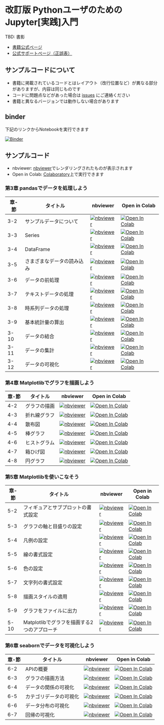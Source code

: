 # 改訂版 Pythonユーザのための Jupyter[実践]入門

TBD: 書影

* [書籍公式ページ]()
* [公式サポートページ（正誤表）]()

## サンプルコードについて

* 書籍に掲載されているコードとはレイアウト（改行位置など）が異なる部分がありますが、内容は同じものです
* コードに問題点などがあった場合は [issues](https://github.com/practical-jupyter/sample-code-2nd/issues) にご連絡ください
* 書籍と異なるバージョンでは動作しない場合があります

## binder

下記のリンクからNotebookを実行できます

[![Binder](https://mybinder.org/badge_logo.svg)](https://mybinder.org/v2/gh/practical-jupyter/sample-code-2nd/master)

## サンプルコード

* nbviewer: [nbviewer](https://nbviewer.jupyter.org)でレンダリングされたものが表示されます
* Open in Colab: [Colaboratory](https://colab.research.google.com/)上で実行できます

### 第3章 pandasでデータを処理しよう

章-節|タイトル|nbviewer|Open in Colab
-----|--------|--------|-------------
3-2|サンプルデータについて|[![nbviewer](https://camo.githubusercontent.com/bfeb5472ee3df9b7c63ea3b260dc0c679be90b97/68747470733a2f2f696d672e736869656c64732e696f2f62616467652f72656e6465722d6e627669657765722d6f72616e67652e7376673f636f6c6f72423d66333736323626636f6c6f72413d346434643464)](https://nbviewer.jupyter.org/github/practical-jupyter/sample-code-2nd/blob/master/notebooks/3-02.ipynb)|[![Open In Colab](https://colab.research.google.com/assets/colab-badge.svg)](https://colab.research.google.com/github/practical-jupyter/sample-code-2nd/blob/master/notebooks/3-02.ipynb)
3-3|Series|[![nbviewer](https://camo.githubusercontent.com/bfeb5472ee3df9b7c63ea3b260dc0c679be90b97/68747470733a2f2f696d672e736869656c64732e696f2f62616467652f72656e6465722d6e627669657765722d6f72616e67652e7376673f636f6c6f72423d66333736323626636f6c6f72413d346434643464)](https://nbviewer.jupyter.org/github/practical-jupyter/sample-code-2nd/blob/master/notebooks/3-03.ipynb)|[![Open In Colab](https://colab.research.google.com/assets/colab-badge.svg)](https://colab.research.google.com/github/practical-jupyter/sample-code-2nd/blob/master/notebooks/3-03.ipynb)
3-4|DataFrame|[![nbviewer](https://camo.githubusercontent.com/bfeb5472ee3df9b7c63ea3b260dc0c679be90b97/68747470733a2f2f696d672e736869656c64732e696f2f62616467652f72656e6465722d6e627669657765722d6f72616e67652e7376673f636f6c6f72423d66333736323626636f6c6f72413d346434643464)](https://nbviewer.jupyter.org/github/practical-jupyter/sample-code-2nd/blob/master/notebooks/3-04.ipynb)|[![Open In Colab](https://colab.research.google.com/assets/colab-badge.svg)](https://colab.research.google.com/github/practical-jupyter/sample-code-2nd/blob/master/notebooks/3-04.ipynb)
3-5|さまざまなデータの読み込み|[![nbviewer](https://camo.githubusercontent.com/bfeb5472ee3df9b7c63ea3b260dc0c679be90b97/68747470733a2f2f696d672e736869656c64732e696f2f62616467652f72656e6465722d6e627669657765722d6f72616e67652e7376673f636f6c6f72423d66333736323626636f6c6f72413d346434643464)](https://nbviewer.jupyter.org/github/practical-jupyter/sample-code-2nd/blob/master/notebooks/3-05.ipynb)|[![Open In Colab](https://colab.research.google.com/assets/colab-badge.svg)](https://colab.research.google.com/github/practical-jupyter/sample-code-2nd/blob/master/notebooks/3-05.ipynb)
3-6|データの前処理|[![nbviewer](https://camo.githubusercontent.com/bfeb5472ee3df9b7c63ea3b260dc0c679be90b97/68747470733a2f2f696d672e736869656c64732e696f2f62616467652f72656e6465722d6e627669657765722d6f72616e67652e7376673f636f6c6f72423d66333736323626636f6c6f72413d346434643464)](https://nbviewer.jupyter.org/github/practical-jupyter/sample-code-2nd/blob/master/notebooks/3-06.ipynb)|[![Open In Colab](https://colab.research.google.com/assets/colab-badge.svg)](https://colab.research.google.com/github/practical-jupyter/sample-code-2nd/blob/master/notebooks/3-06.ipynb)
3-7|テキストデータの処理|[![nbviewer](https://camo.githubusercontent.com/bfeb5472ee3df9b7c63ea3b260dc0c679be90b97/68747470733a2f2f696d672e736869656c64732e696f2f62616467652f72656e6465722d6e627669657765722d6f72616e67652e7376673f636f6c6f72423d66333736323626636f6c6f72413d346434643464)](https://nbviewer.jupyter.org/github/practical-jupyter/sample-code-2nd/blob/master/notebooks/3-07.ipynb)|[![Open In Colab](https://colab.research.google.com/assets/colab-badge.svg)](https://colab.research.google.com/github/practical-jupyter/sample-code-2nd/blob/master/notebooks/3-07.ipynb)
3-8|時系列データの処理|[![nbviewer](https://camo.githubusercontent.com/bfeb5472ee3df9b7c63ea3b260dc0c679be90b97/68747470733a2f2f696d672e736869656c64732e696f2f62616467652f72656e6465722d6e627669657765722d6f72616e67652e7376673f636f6c6f72423d66333736323626636f6c6f72413d346434643464)](https://nbviewer.jupyter.org/github/practical-jupyter/sample-code-2nd/blob/master/notebooks/3-08.ipynb)|[![Open In Colab](https://colab.research.google.com/assets/colab-badge.svg)](https://colab.research.google.com/github/practical-jupyter/sample-code-2nd/blob/master/notebooks/3-08.ipynb)
3-9|基本統計量の算出|[![nbviewer](https://camo.githubusercontent.com/bfeb5472ee3df9b7c63ea3b260dc0c679be90b97/68747470733a2f2f696d672e736869656c64732e696f2f62616467652f72656e6465722d6e627669657765722d6f72616e67652e7376673f636f6c6f72423d66333736323626636f6c6f72413d346434643464)](https://nbviewer.jupyter.org/github/practical-jupyter/sample-code-2nd/blob/master/notebooks/3-09.ipynb)|[![Open In Colab](https://colab.research.google.com/assets/colab-badge.svg)](https://colab.research.google.com/github/practical-jupyter/sample-code-2nd/blob/master/notebooks/3-09.ipynb)
3-10|データの結合|[![nbviewer](https://camo.githubusercontent.com/bfeb5472ee3df9b7c63ea3b260dc0c679be90b97/68747470733a2f2f696d672e736869656c64732e696f2f62616467652f72656e6465722d6e627669657765722d6f72616e67652e7376673f636f6c6f72423d66333736323626636f6c6f72413d346434643464)](https://nbviewer.jupyter.org/github/practical-jupyter/sample-code-2nd/blob/master/notebooks/3-10.ipynb)|[![Open In Colab](https://colab.research.google.com/assets/colab-badge.svg)](https://colab.research.google.com/github/practical-jupyter/sample-code-2nd/blob/master/notebooks/3-10.ipynb)
3-11|データの集計|[![nbviewer](https://camo.githubusercontent.com/bfeb5472ee3df9b7c63ea3b260dc0c679be90b97/68747470733a2f2f696d672e736869656c64732e696f2f62616467652f72656e6465722d6e627669657765722d6f72616e67652e7376673f636f6c6f72423d66333736323626636f6c6f72413d346434643464)](https://nbviewer.jupyter.org/github/practical-jupyter/sample-code-2nd/blob/master/notebooks/3-11.ipynb)|[![Open In Colab](https://colab.research.google.com/assets/colab-badge.svg)](https://colab.research.google.com/github/practical-jupyter/sample-code-2nd/blob/master/notebooks/3-11.ipynb)
3-12|データの可視化|[![nbviewer](https://camo.githubusercontent.com/bfeb5472ee3df9b7c63ea3b260dc0c679be90b97/68747470733a2f2f696d672e736869656c64732e696f2f62616467652f72656e6465722d6e627669657765722d6f72616e67652e7376673f636f6c6f72423d66333736323626636f6c6f72413d346434643464)](https://nbviewer.jupyter.org/github/practical-jupyter/sample-code-2nd/blob/master/notebooks/3-12.ipynb)|[![Open In Colab](https://colab.research.google.com/assets/colab-badge.svg)](https://colab.research.google.com/github/practical-jupyter/sample-code-2nd/blob/master/notebooks/3-12.ipynb)

### 第4章 Matplotlibでグラフを描画しよう

章-節|タイトル|nbviewer|Open in Colab
-----|--------|--------|-------------
4-2|グラフの描画|[![nbviewer](https://camo.githubusercontent.com/bfeb5472ee3df9b7c63ea3b260dc0c679be90b97/68747470733a2f2f696d672e736869656c64732e696f2f62616467652f72656e6465722d6e627669657765722d6f72616e67652e7376673f636f6c6f72423d66333736323626636f6c6f72413d346434643464)](https://nbviewer.jupyter.org/github/practical-jupyter/sample-code-2nd/blob/master/notebooks/4-02.ipynb)|[![Open In Colab](https://colab.research.google.com/assets/colab-badge.svg)](https://colab.research.google.com/github/practical-jupyter/sample-code-2nd/blob/master/notebooks/4-02.ipynb)
4-3|折れ線グラフ|[![nbviewer](https://camo.githubusercontent.com/bfeb5472ee3df9b7c63ea3b260dc0c679be90b97/68747470733a2f2f696d672e736869656c64732e696f2f62616467652f72656e6465722d6e627669657765722d6f72616e67652e7376673f636f6c6f72423d66333736323626636f6c6f72413d346434643464)](https://nbviewer.jupyter.org/github/practical-jupyter/sample-code-2nd/blob/master/notebooks/4-03.ipynb)|[![Open In Colab](https://colab.research.google.com/assets/colab-badge.svg)](https://colab.research.google.com/github/practical-jupyter/sample-code-2nd/blob/master/notebooks/4-03.ipynb)
4-4|散布図|[![nbviewer](https://camo.githubusercontent.com/bfeb5472ee3df9b7c63ea3b260dc0c679be90b97/68747470733a2f2f696d672e736869656c64732e696f2f62616467652f72656e6465722d6e627669657765722d6f72616e67652e7376673f636f6c6f72423d66333736323626636f6c6f72413d346434643464)](https://nbviewer.jupyter.org/github/practical-jupyter/sample-code-2nd/blob/master/notebooks/4-04.ipynb)|[![Open In Colab](https://colab.research.google.com/assets/colab-badge.svg)](https://colab.research.google.com/github/practical-jupyter/sample-code-2nd/blob/master/notebooks/4-04.ipynb)
4-5|棒グラフ|[![nbviewer](https://camo.githubusercontent.com/bfeb5472ee3df9b7c63ea3b260dc0c679be90b97/68747470733a2f2f696d672e736869656c64732e696f2f62616467652f72656e6465722d6e627669657765722d6f72616e67652e7376673f636f6c6f72423d66333736323626636f6c6f72413d346434643464)](https://nbviewer.jupyter.org/github/practical-jupyter/sample-code-2nd/blob/master/notebooks/4-05.ipynb)|[![Open In Colab](https://colab.research.google.com/assets/colab-badge.svg)](https://colab.research.google.com/github/practical-jupyter/sample-code-2nd/blob/master/notebooks/4-05.ipynb)
4-6|ヒストグラム|[![nbviewer](https://camo.githubusercontent.com/bfeb5472ee3df9b7c63ea3b260dc0c679be90b97/68747470733a2f2f696d672e736869656c64732e696f2f62616467652f72656e6465722d6e627669657765722d6f72616e67652e7376673f636f6c6f72423d66333736323626636f6c6f72413d346434643464)](https://nbviewer.jupyter.org/github/practical-jupyter/sample-code-2nd/blob/master/notebooks/4-06.ipynb)|[![Open In Colab](https://colab.research.google.com/assets/colab-badge.svg)](https://colab.research.google.com/github/practical-jupyter/sample-code-2nd/blob/master/notebooks/4-06.ipynb)
4-7|箱ひげ図|[![nbviewer](https://camo.githubusercontent.com/bfeb5472ee3df9b7c63ea3b260dc0c679be90b97/68747470733a2f2f696d672e736869656c64732e696f2f62616467652f72656e6465722d6e627669657765722d6f72616e67652e7376673f636f6c6f72423d66333736323626636f6c6f72413d346434643464)](https://nbviewer.jupyter.org/github/practical-jupyter/sample-code-2nd/blob/master/notebooks/4-07.ipynb)|[![Open In Colab](https://colab.research.google.com/assets/colab-badge.svg)](https://colab.research.google.com/github/practical-jupyter/sample-code-2nd/blob/master/notebooks/4-07.ipynb)
4-8|円グラフ|[![nbviewer](https://camo.githubusercontent.com/bfeb5472ee3df9b7c63ea3b260dc0c679be90b97/68747470733a2f2f696d672e736869656c64732e696f2f62616467652f72656e6465722d6e627669657765722d6f72616e67652e7376673f636f6c6f72423d66333736323626636f6c6f72413d346434643464)](https://nbviewer.jupyter.org/github/practical-jupyter/sample-code-2nd/blob/master/notebooks/4-08.ipynb)|[![Open In Colab](https://colab.research.google.com/assets/colab-badge.svg)](https://colab.research.google.com/github/practical-jupyter/sample-code-2nd/blob/master/notebooks/4-08.ipynb)

### 第5章 Matplotlibを使いこなそう

章-節|タイトル|nbviewer|Open in Colab
-----|--------|--------|-------------
5-2|フィギュアとサブプロットの書式設定|[![nbviewer](https://camo.githubusercontent.com/bfeb5472ee3df9b7c63ea3b260dc0c679be90b97/68747470733a2f2f696d672e736869656c64732e696f2f62616467652f72656e6465722d6e627669657765722d6f72616e67652e7376673f636f6c6f72423d66333736323626636f6c6f72413d346434643464)](https://nbviewer.jupyter.org/github/practical-jupyter/sample-code-2nd/blob/master/notebooks/5-02.ipynb)|[![Open In Colab](https://colab.research.google.com/assets/colab-badge.svg)](https://colab.research.google.com/github/practical-jupyter/sample-code-2nd/blob/master/notebooks/5-02.ipynb)
5-3|グラフの軸と目盛りの設定|[![nbviewer](https://camo.githubusercontent.com/bfeb5472ee3df9b7c63ea3b260dc0c679be90b97/68747470733a2f2f696d672e736869656c64732e696f2f62616467652f72656e6465722d6e627669657765722d6f72616e67652e7376673f636f6c6f72423d66333736323626636f6c6f72413d346434643464)](https://nbviewer.jupyter.org/github/practical-jupyter/sample-code-2nd/blob/master/notebooks/5-03.ipynb)|[![Open In Colab](https://colab.research.google.com/assets/colab-badge.svg)](https://colab.research.google.com/github/practical-jupyter/sample-code-2nd/blob/master/notebooks/5-03.ipynb)
5-4|凡例の設定|[![nbviewer](https://camo.githubusercontent.com/bfeb5472ee3df9b7c63ea3b260dc0c679be90b97/68747470733a2f2f696d672e736869656c64732e696f2f62616467652f72656e6465722d6e627669657765722d6f72616e67652e7376673f636f6c6f72423d66333736323626636f6c6f72413d346434643464)](https://nbviewer.jupyter.org/github/practical-jupyter/sample-code-2nd/blob/master/notebooks/5-04.ipynb)|[![Open In Colab](https://colab.research.google.com/assets/colab-badge.svg)](https://colab.research.google.com/github/practical-jupyter/sample-code-2nd/blob/master/notebooks/5-04.ipynb)
5-5|線の書式設定|[![nbviewer](https://camo.githubusercontent.com/bfeb5472ee3df9b7c63ea3b260dc0c679be90b97/68747470733a2f2f696d672e736869656c64732e696f2f62616467652f72656e6465722d6e627669657765722d6f72616e67652e7376673f636f6c6f72423d66333736323626636f6c6f72413d346434643464)](https://nbviewer.jupyter.org/github/practical-jupyter/sample-code-2nd/blob/master/notebooks/5-05.ipynb)|[![Open In Colab](https://colab.research.google.com/assets/colab-badge.svg)](https://colab.research.google.com/github/practical-jupyter/sample-code-2nd/blob/master/notebooks/5-05.ipynb)
5-6|色の設定|[![nbviewer](https://camo.githubusercontent.com/bfeb5472ee3df9b7c63ea3b260dc0c679be90b97/68747470733a2f2f696d672e736869656c64732e696f2f62616467652f72656e6465722d6e627669657765722d6f72616e67652e7376673f636f6c6f72423d66333736323626636f6c6f72413d346434643464)](https://nbviewer.jupyter.org/github/practical-jupyter/sample-code-2nd/blob/master/notebooks/5-06.ipynb)|[![Open In Colab](https://colab.research.google.com/assets/colab-badge.svg)](https://colab.research.google.com/github/practical-jupyter/sample-code-2nd/blob/master/notebooks/5-06.ipynb)
5-7|文字列の書式設定|[![nbviewer](https://camo.githubusercontent.com/bfeb5472ee3df9b7c63ea3b260dc0c679be90b97/68747470733a2f2f696d672e736869656c64732e696f2f62616467652f72656e6465722d6e627669657765722d6f72616e67652e7376673f636f6c6f72423d66333736323626636f6c6f72413d346434643464)](https://nbviewer.jupyter.org/github/practical-jupyter/sample-code-2nd/blob/master/notebooks/5-07.ipynb)|[![Open In Colab](https://colab.research.google.com/assets/colab-badge.svg)](https://colab.research.google.com/github/practical-jupyter/sample-code-2nd/blob/master/notebooks/5-07.ipynb)
5-8|描画スタイルの適用|[![nbviewer](https://camo.githubusercontent.com/bfeb5472ee3df9b7c63ea3b260dc0c679be90b97/68747470733a2f2f696d672e736869656c64732e696f2f62616467652f72656e6465722d6e627669657765722d6f72616e67652e7376673f636f6c6f72423d66333736323626636f6c6f72413d346434643464)](https://nbviewer.jupyter.org/github/practical-jupyter/sample-code-2nd/blob/master/notebooks/5-08.ipynb)|[![Open In Colab](https://colab.research.google.com/assets/colab-badge.svg)](https://colab.research.google.com/github/practical-jupyter/sample-code-2nd/blob/master/notebooks/5-08.ipynb)
5-9|グラフをファイルに出力|[![nbviewer](https://camo.githubusercontent.com/bfeb5472ee3df9b7c63ea3b260dc0c679be90b97/68747470733a2f2f696d672e736869656c64732e696f2f62616467652f72656e6465722d6e627669657765722d6f72616e67652e7376673f636f6c6f72423d66333736323626636f6c6f72413d346434643464)](https://nbviewer.jupyter.org/github/practical-jupyter/sample-code-2nd/blob/master/notebooks/5-09.ipynb)|[![Open In Colab](https://colab.research.google.com/assets/colab-badge.svg)](https://colab.research.google.com/github/practical-jupyter/sample-code-2nd/blob/master/notebooks/5-09.ipynb)
5-10|Matplotlibでグラフを描画する2つのアプローチ|[![nbviewer](https://camo.githubusercontent.com/bfeb5472ee3df9b7c63ea3b260dc0c679be90b97/68747470733a2f2f696d672e736869656c64732e696f2f62616467652f72656e6465722d6e627669657765722d6f72616e67652e7376673f636f6c6f72423d66333736323626636f6c6f72413d346434643464)](https://nbviewer.jupyter.org/github/practical-jupyter/sample-code-2nd/blob/master/notebooks/5-10.ipynb)|[![Open In Colab](https://colab.research.google.com/assets/colab-badge.svg)](https://colab.research.google.com/github/practical-jupyter/sample-code-2nd/blob/master/notebooks/5-10.ipynb)

### 第6章 seabornでデータを可視化しよう

章-節|タイトル|nbviewer|Open in Colab
-----|--------|--------|-------------
6-2|APIの概要|[![nbviewer](https://camo.githubusercontent.com/bfeb5472ee3df9b7c63ea3b260dc0c679be90b97/68747470733a2f2f696d672e736869656c64732e696f2f62616467652f72656e6465722d6e627669657765722d6f72616e67652e7376673f636f6c6f72423d66333736323626636f6c6f72413d346434643464)](https://nbviewer.jupyter.org/github/practical-jupyter/sample-code-2nd/blob/master/notebooks/6-02.ipynb)|[![Open In Colab](https://colab.research.google.com/assets/colab-badge.svg)](https://colab.research.google.com/github/practical-jupyter/sample-code-2nd/blob/master/notebooks/6-02.ipynb)
6-3|グラフの描画方法|[![nbviewer](https://camo.githubusercontent.com/bfeb5472ee3df9b7c63ea3b260dc0c679be90b97/68747470733a2f2f696d672e736869656c64732e696f2f62616467652f72656e6465722d6e627669657765722d6f72616e67652e7376673f636f6c6f72423d66333736323626636f6c6f72413d346434643464)](https://nbviewer.jupyter.org/github/practical-jupyter/sample-code-2nd/blob/master/notebooks/6-03.ipynb)|[![Open In Colab](https://colab.research.google.com/assets/colab-badge.svg)](https://colab.research.google.com/github/practical-jupyter/sample-code-2nd/blob/master/notebooks/6-03.ipynb)
6-4|データの関係の可視化|[![nbviewer](https://camo.githubusercontent.com/bfeb5472ee3df9b7c63ea3b260dc0c679be90b97/68747470733a2f2f696d672e736869656c64732e696f2f62616467652f72656e6465722d6e627669657765722d6f72616e67652e7376673f636f6c6f72423d66333736323626636f6c6f72413d346434643464)](https://nbviewer.jupyter.org/github/practical-jupyter/sample-code-2nd/blob/master/notebooks/6-04.ipynb)|[![Open In Colab](https://colab.research.google.com/assets/colab-badge.svg)](https://colab.research.google.com/github/practical-jupyter/sample-code-2nd/blob/master/notebooks/6-04.ipynb)
6-5|カテゴリデータの可視化|[![nbviewer](https://camo.githubusercontent.com/bfeb5472ee3df9b7c63ea3b260dc0c679be90b97/68747470733a2f2f696d672e736869656c64732e696f2f62616467652f72656e6465722d6e627669657765722d6f72616e67652e7376673f636f6c6f72423d66333736323626636f6c6f72413d346434643464)](https://nbviewer.jupyter.org/github/practical-jupyter/sample-code-2nd/blob/master/notebooks/6-05.ipynb)|[![Open In Colab](https://colab.research.google.com/assets/colab-badge.svg)](https://colab.research.google.com/github/practical-jupyter/sample-code-2nd/blob/master/notebooks/6-05.ipynb)
6-6|データ分布の可視化|[![nbviewer](https://camo.githubusercontent.com/bfeb5472ee3df9b7c63ea3b260dc0c679be90b97/68747470733a2f2f696d672e736869656c64732e696f2f62616467652f72656e6465722d6e627669657765722d6f72616e67652e7376673f636f6c6f72423d66333736323626636f6c6f72413d346434643464)](https://nbviewer.jupyter.org/github/practical-jupyter/sample-code-2nd/blob/master/notebooks/6-06.ipynb)|[![Open In Colab](https://colab.research.google.com/assets/colab-badge.svg)](https://colab.research.google.com/github/practical-jupyter/sample-code-2nd/blob/master/notebooks/6-07.ipynb)
6-7|回帰の可視化|[![nbviewer](https://camo.githubusercontent.com/bfeb5472ee3df9b7c63ea3b260dc0c679be90b97/68747470733a2f2f696d672e736869656c64732e696f2f62616467652f72656e6465722d6e627669657765722d6f72616e67652e7376673f636f6c6f72423d66333736323626636f6c6f72413d346434643464)](https://nbviewer.jupyter.org/github/practical-jupyter/sample-code-2nd/blob/master/notebooks/6-07.ipynb)|[![Open In Colab](https://colab.research.google.com/assets/colab-badge.svg)](https://colab.research.google.com/github/practical-jupyter/sample-code-2nd/blob/master/notebooks/6-07.ipynb)


